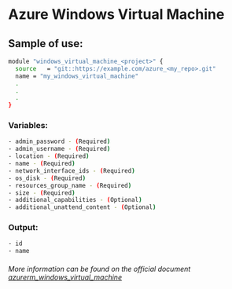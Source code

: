 # Azure Windows Virtual Machine

## Sample of use:

```bash
module "windows_virtual_machine_<project>" {
  source   = "git::https://example.com/azure_<my_repo>.git"
  name = "my_windows_virtual_machine"
  .
  .
  .
}
```

### Variables:

```bash
- admin_password - (Required)
- admin_username - (Required)
- location - (Required)
- name - (Required)
- network_interface_ids - (Required)
- os_disk - (Required)
- resources_group_name - (Required)
- size - (Required)
- additional_capabilities - (Optional)
- additional_unattend_content - (Optional)
```

### Output:

```bash
- id
- name
```

###### More information can be found on the official document [azurerm_windows_virtual_machine](https://registry.terraform.io/providers/hashicorp/azurerm/latest/docs/resources/windows_virtual_machine)